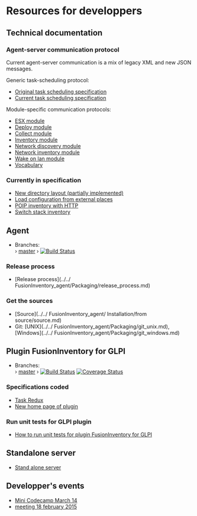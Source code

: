 # Resources for developpers

## Technical documentation

### Agent-server communication protocol

Current agent-server communication is a mix of legacy XML and new JSON messages.

Generic task-scheduling protocol:

* [Original task scheduling specification](./spec/protocol/rest.md)
* [Current task scheduling specification](./spec/protocol/scheduling.md)

Module-specific communication protocols:

* [ESX module](./spec/protocol/esx.md)
* [Deploy module](./spec/protocol/deploy.md)
* [Collect module](./spec/protocol/collect.md)
* [Inventory module](./spec/protocol/inventory.md)
* [Network discovery module](./spec/protocol/netdiscovery.md)
* [Network inventory module](./spec/protocol/netinventory.md)
* [Wake on lan module](./spec/protocol/wakeonlan.md)
* [Vocabulary](./spec/protocol/vocabulary.md)

### Currently in specification

* [New directory layout (partially implemented)](./spec/new-directory-layout.md)
* [Load configuration from external places](./spec/load_ext_cfg.md)
* [POIP inventory with HTTP](./spec/poip.md)
* [Switch stack inventory](./spec/switch_stack.md)


## Agent

* Branches: <br/>
  › [master](https://github.com/fusioninventory/fusioninventory-agent/tree/master)  › [![Build Status](https://travis-ci.org/fusioninventory/fusioninventory-agent.png?branch=master)](https://travis-ci.org/fusioninventory/fusioninventory-agent)

### Release process

* [Release process](../../ FusionInventory_agent/Packaging/release_process.md)

### Get the sources

* [Source](../../ FusionInventory_agent/   Installation/from source/source.md)
* Git: [UNIX](../../ FusionInventory_agent/Packaging/git_unix.md), [Windows](../../ FusionInventory_agent/Packaging/git_windows.md)

## Plugin FusionInventory for GLPI

* Branches: <br/>
  › [master](https://github.com/fusioninventory/fusioninventory-for-glpi/tree/master)  › [![Build Status](https://travis-ci.org/fusioninventory/fusioninventory-for-glpi.png?branch=master)](https://travis-ci.org/fusioninventory/fusioninventory-for-glpi) [![Coverage Status](https://coveralls.io/repos/fusioninventory/fusioninventory-for-glpi/badge.svg?branch=master&service=github)](https://coveralls.io/github/fusioninventory/fusioninventory-for-glpi?branch=master)

### Specifications coded

* [Task Redux](./plugin-glpi/task_redux.md)
* [New home page of plugin](./plugin-glpi/new_home_page.md)

### Run unit tests for GLPI plugin

* [How to run unit tests for plugin FusionInventory for GLPI](./pluginglpi_unit_test.md)

## Standalone server

* [Stand alone server](./standaloneserver.md)

## Developper's events

* [Mini Codecamp March 14](./events/2014-03-14_Mini_CodeCamp.md)
* [meeting 18 february 2015](./events/2015-02-18_meeting.md)
